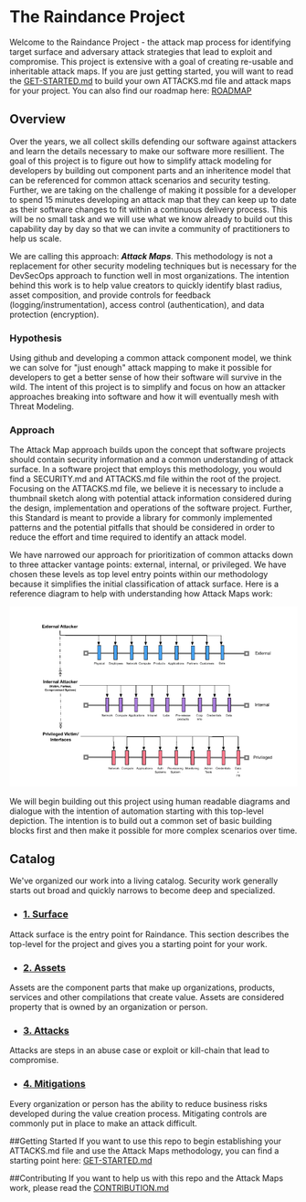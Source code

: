 # The Raindance Project

Welcome to the Raindance Project - the attack map process for identifying target surface and adversary attack strategies that lead to exploit and compromise.  This project is extensive with a goal of creating re-usable and inheritable attack maps.  If you are just getting started, you will want to read the [GET-STARTED.md](#getting-started) to build your own ATTACKS.md file and attack maps for your project.  You can also find our roadmap here: [ROADMAP](https://github.com/devsecops/raindance/milestones)

## Overview

Over the years, we all collect skills defending our software against attackers and learn the details necessary to make our software more resillient.  The goal of this project is to figure out how to simplify attack modeling for developers by building out component parts and an inheritence model that can be referenced for common attack scenarios and security testing.  Further, we are taking on the challenge of making it possible for a developer to spend 15 minutes developing an attack map that they can keep up to date as their software changes to fit within a continuous delivery process. This will be no small task and we will use what we know already to build out this capability day by day so that we can invite a community of practitioners to help us scale.  

We are calling this approach: ***Attack Maps***.  This methodology is not a replacement for other security modeling techniques but is necessary for the DevSecOps approach to function well in most organizations.  The intention behind this work is to help value creators to quickly identify blast radius, asset composition, and provide controls for feedback (logging/instrumentation), access control (authentication), and data protection (encryption).

### Hypothesis

Using github and developing a common attack component model, we think we can solve for "just enough" attack mapping to make it possible for developers to get a better sense of how their software will survive in the wild.  The intent of this project is to simplify and focus on how an attacker approaches breaking into software and how it will eventually mesh with Threat Modeling.  

### Approach

The Attack Map approach builds upon the concept that software projects should contain security information and a common understanding of attack surface.  In a software project that employs this methodology, you would find a SECURITY.md and ATTACKS.md file within the root of the project.  Focusing on the ATTACKS.md file, we believe it is necessary to include a thumbnail sketch along with potential attack information considered during the design, implementation and operations of the software project.  Further, this Standard is meant to provide a library for commonly implemented patterns and the potential pitfalls that should be considered in order to reduce the effort and time required to identify an attack model.

We have narrowed our approach for prioritization of common attacks down to three attacker vantage points: external, internal, or privileged.  We have chosen these levels as top level entry points within our methodology because it simplifies the initial classification of attack surface.  Here is a reference diagram to help with understanding how Attack Maps work:

![Top-Level Attack Map](_images/attack-maps-1.png)

We will begin building out this project using human readable diagrams and dialogue with the intention of automation starting with this top-level depiction.  The intention is to build out a common set of basic building blocks first and then make it possible for more complex scenarios over time.

## Catalog
We've organized our work into a living catalog.  Security work generally starts out broad and quickly narrows to become deep and specialized.

* ### [1. Surface](patterns/surface/README.md)
Attack surface is the entry point for Raindance.  This section describes the top-level for the project and gives you a starting point for your work.   
	
* ### [2. Assets](patterns/asset/README.md)
Assets are the component parts that make up organizations, products, services and other compilations that create value.  Assets are considered property that is owned by an organization or person.

* ### [3. Attacks](patterns/attack/README.md)
Attacks are steps in an abuse case or exploit or kill-chain that lead to compromise.

* ### [4. Mitigations](patterns/mitigation/README.md)
Every organization or person has the ability to reduce business risks developed during the value creation process.  Mitigating controls are commonly put in place to make an attack difficult.

##Getting Started
If you want to use this repo to begin establishing your ATTACKS.md file and use the Attack Maps methodology, you can find a starting point here: [GET-STARTED.md](GET-STARTED.md)

##Contributing
If you want to help us with this repo and the Attack Maps work, please read the [CONTRIBUTION.md](CONTRIBUTION.md)


























